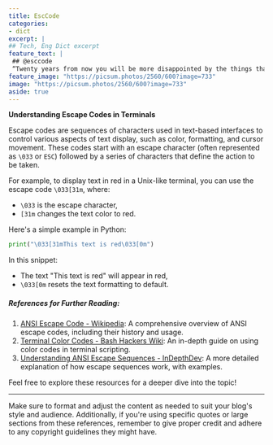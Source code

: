 ```yaml
---
title: EscCode 
categories:
- dict
excerpt: |
## Tech, Eng Dict excerpt
feature_text: |
 ## @esccode
 “Twenty years from now you will be more disappointed by the things that you didn't do than by the ones you did do. So throw off the bowlines. Sail away from the safe harbor. Catch the trade winds in your sails. Explore. Dream. Discover.” ― H. Jackson Brown Jr.
feature_image: "https://picsum.photos/2560/600?image=733"
image: "https://picsum.photos/2560/600?image=733"
aside: true
---
```


**Understanding Escape Codes in Terminals**

Escape codes are sequences of characters used in text-based interfaces to control various aspects of text display, such as color, formatting, and cursor movement. These codes start with an escape character (often represented as `\033` or `ESC`) followed by a series of characters that define the action to be taken.

For example, to display text in red in a Unix-like terminal, you can use the escape code `\033[31m`, where:
- `\033` is the escape character,
- `[31m` changes the text color to red.

Here's a simple example in Python:
```python
print("\033[31mThis text is red\033[0m")
```
In this snippet:
- The text "This text is red" will appear in red,
- `\033[0m` resets the text formatting to default.

##### References for Further Reading:

1. [ANSI Escape Code - Wikipedia](https://en.wikipedia.org/wiki/ANSI_escape_code): A comprehensive overview of ANSI escape codes, including their history and usage.
2. [Terminal Color Codes - Bash Hackers Wiki](https://wiki.bash-hackers.org/scripting/terminalcodes): An in-depth guide on using color codes in terminal scripting.
3. [Understanding ANSI Escape Sequences - InDepthDev](https://indepth.dev/posts/1199/understanding-ansi-escape-sequences): A more detailed explanation of how escape sequences work, with examples.

Feel free to explore these resources for a deeper dive into the topic!

---

Make sure to format and adjust the content as needed to suit your blog's style and audience. Additionally, if you're using specific quotes or large sections from these references, remember to give proper credit and adhere to any copyright guidelines they might have.